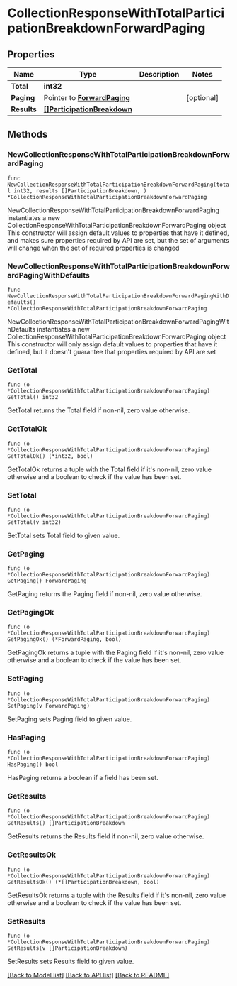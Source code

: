 # CollectionResponseWithTotalParticipationBreakdownForwardPaging

## Properties

Name | Type | Description | Notes
------------ | ------------- | ------------- | -------------
**Total** | **int32** |  | 
**Paging** | Pointer to [**ForwardPaging**](ForwardPaging.md) |  | [optional] 
**Results** | [**[]ParticipationBreakdown**](ParticipationBreakdown.md) |  | 

## Methods

### NewCollectionResponseWithTotalParticipationBreakdownForwardPaging

`func NewCollectionResponseWithTotalParticipationBreakdownForwardPaging(total int32, results []ParticipationBreakdown, ) *CollectionResponseWithTotalParticipationBreakdownForwardPaging`

NewCollectionResponseWithTotalParticipationBreakdownForwardPaging instantiates a new CollectionResponseWithTotalParticipationBreakdownForwardPaging object
This constructor will assign default values to properties that have it defined,
and makes sure properties required by API are set, but the set of arguments
will change when the set of required properties is changed

### NewCollectionResponseWithTotalParticipationBreakdownForwardPagingWithDefaults

`func NewCollectionResponseWithTotalParticipationBreakdownForwardPagingWithDefaults() *CollectionResponseWithTotalParticipationBreakdownForwardPaging`

NewCollectionResponseWithTotalParticipationBreakdownForwardPagingWithDefaults instantiates a new CollectionResponseWithTotalParticipationBreakdownForwardPaging object
This constructor will only assign default values to properties that have it defined,
but it doesn't guarantee that properties required by API are set

### GetTotal

`func (o *CollectionResponseWithTotalParticipationBreakdownForwardPaging) GetTotal() int32`

GetTotal returns the Total field if non-nil, zero value otherwise.

### GetTotalOk

`func (o *CollectionResponseWithTotalParticipationBreakdownForwardPaging) GetTotalOk() (*int32, bool)`

GetTotalOk returns a tuple with the Total field if it's non-nil, zero value otherwise
and a boolean to check if the value has been set.

### SetTotal

`func (o *CollectionResponseWithTotalParticipationBreakdownForwardPaging) SetTotal(v int32)`

SetTotal sets Total field to given value.


### GetPaging

`func (o *CollectionResponseWithTotalParticipationBreakdownForwardPaging) GetPaging() ForwardPaging`

GetPaging returns the Paging field if non-nil, zero value otherwise.

### GetPagingOk

`func (o *CollectionResponseWithTotalParticipationBreakdownForwardPaging) GetPagingOk() (*ForwardPaging, bool)`

GetPagingOk returns a tuple with the Paging field if it's non-nil, zero value otherwise
and a boolean to check if the value has been set.

### SetPaging

`func (o *CollectionResponseWithTotalParticipationBreakdownForwardPaging) SetPaging(v ForwardPaging)`

SetPaging sets Paging field to given value.

### HasPaging

`func (o *CollectionResponseWithTotalParticipationBreakdownForwardPaging) HasPaging() bool`

HasPaging returns a boolean if a field has been set.

### GetResults

`func (o *CollectionResponseWithTotalParticipationBreakdownForwardPaging) GetResults() []ParticipationBreakdown`

GetResults returns the Results field if non-nil, zero value otherwise.

### GetResultsOk

`func (o *CollectionResponseWithTotalParticipationBreakdownForwardPaging) GetResultsOk() (*[]ParticipationBreakdown, bool)`

GetResultsOk returns a tuple with the Results field if it's non-nil, zero value otherwise
and a boolean to check if the value has been set.

### SetResults

`func (o *CollectionResponseWithTotalParticipationBreakdownForwardPaging) SetResults(v []ParticipationBreakdown)`

SetResults sets Results field to given value.



[[Back to Model list]](../README.md#documentation-for-models) [[Back to API list]](../README.md#documentation-for-api-endpoints) [[Back to README]](../README.md)


